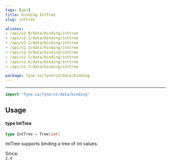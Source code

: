 ```yaml
---
tags: [api]
title: binding.IntTree
slug: inttree

aliases:
- /api/v2.0/data/binding/inttree
- /api/v2.1/data/binding/inttree
- /api/v2.2/data/binding/inttree
- /api/v2.3/data/binding/inttree
- /api/v2.4/data/binding/inttree
- /api/v2.5/data/binding/inttree
- /api/v2.6/data/binding/inttree
- /api/v2.7/data/binding/inttree

package: fyne.io/fyne/v2/data/binding
---
```



---
```go
import "fyne.io/fyne/v2/data/binding"
```

## Usage

#### type IntTree

```go
type IntTree = Tree[int]
```

IntTree supports binding a tree of int values.


<div class="since">Since: <code>
2.4</code></div>
